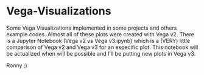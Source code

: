 # Vega-Visualizations
Some Vega Visualizations implemented in some projects and others example codes.
Almost all of these plots were created with Vega v2.
There is a Jupyter Notebook (Vega v2 vs Vega v3.ipynb) which is a (VERY) little comparison of Vega v2 and Vega v3 for an especific plot. This notebook will be actualized when will be possible and I'll be putting new plots in Vega v3.

Ronny ;)
